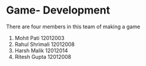 # Game- Development

There are four members in this team of making a game

1. Mohit Pati 12012003
2. Rahul Shrimali 12012008
3. Harsh Malik 12012014
4. Ritesh Gupta 12012008
